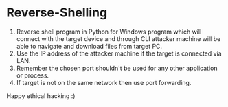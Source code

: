 # Reverse-Shelling

1. Reverse shell program in Python for Windows program which will connect with the target device and through CLI attacker machine will be able to navigate and download files from target PC.
2. Use the IP address of the attacker machine if the target is connected via LAN.
3. Remember the chosen port shouldn't be used for any other application or process.
4. If target is not on the same network then use port forwarding. 

Happy ethical hacking :)
